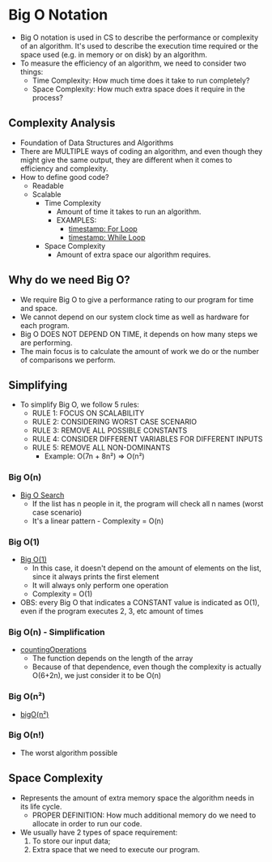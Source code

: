 # Big O Notation
  * Big O notation is used in CS to describe the performance or complexity of an algorithm. It's used to describe the execution time required or the space used (e.g. in memory or on disk) by an algorithm.
  * To measure the efficiency of an algorithm, we need to consider two things:
    * Time Complexity: How much time does it take to run completely?
    * Space Complexity: How much extra space does it require in the process?

## Complexity Analysis
  * Foundation of Data Structures and Algorithms
  * There are MULTIPLE ways of coding an algorithm, and even though they might give the same output, they are different when it comes to efficiency and complexity.
  * How to define good code?
    * Readable
    * Scalable
      * Time Complexity
        * Amount of time it takes to run an algorithm.
        * EXAMPLES:
          * [timestamp: For Loop](./c2/forloop.py)
          * [timestamp: While Loop](./c2/whileloop.py)
      * Space Complexity
        * Amount of extra space our algorithm requires.
  
## Why do we need Big O?
  * We require Big O to give a performance rating to our program for time and space.
  * We cannot depend on our system clock time as well as hardware for each program.
  * Big O DOES NOT DEPEND ON TIME, it depends on how many steps we are performing.
  * The main focus is to calculate the amount of work we do or the number of comparisons we perform.


## Simplifying
  * To simplify Big O, we follow 5 rules:
    * RULE 1: FOCUS ON SCALABILITY
    * RULE 2: CONSIDERING WORST CASE SCENARIO
    * RULE 3: REMOVE ALL POSSIBLE CONSTANTS
    * RULE 4: CONSIDER DIFFERENT VARIABLES FOR DIFFERENT INPUTS
    * RULE 5: REMOVE ALL NON-DOMINANTS
      * Example: O(7n + 8n²) => O(n²) 

### Big O(n)
  * [Big O Search](./c2/bigO-search.py)
    * If the list has n people in it, the program will check all n names (worst case scenario)
    * It's a linear pattern - Complexity = O(n)

### Big O(1)
  * [Big O(1)](./c2/bigO-1.py)
    * In this case, it doesn't depend on the amount of elements on the list, since it always prints the first element
    * It will always only perform one operation
    * Complexity = O(1)
  * OBS: every Big O that indicates a CONSTANT value is indicated as O(1), even if the program executes 2, 3, etc amount of times

### Big O(n) - Simplification
  * [countingOperations](./cs/countingOperations.py)
    * The function depends on the length of the array
    * Because of that dependence, even though the complexity is actually O(6+2n), we just consider it to be O(n)

### Big O(n²)
  * [bigO(n²)](./c2/bigO-nSquared.py)

### Big O(n!)
  * The worst algorithm possible


## Space Complexity
  * Represents the amount of extra memory space the algorithm needs in its life cycle.
    * PROPER DEFINITION: How much additional memory do we need to allocate in order to run our code.
  * We usually have 2 types of space requirement:
    1. To store our input data;
    2. Extra space that we need to execute our program.